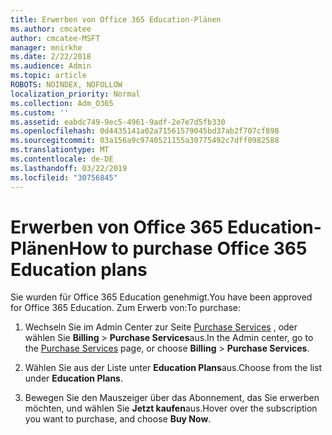 ```yaml
---
title: Erwerben von Office 365 Education-Plänen
ms.author: cmcatee
author: cmcatee-MSFT
manager: mnirkhe
ms.date: 2/22/2018
ms.audience: Admin
ms.topic: article
ROBOTS: NOINDEX, NOFOLLOW
localization_priority: Normal
ms.collection: Adm_O365
ms.custom: ''
ms.assetid: eabdc749-9ec5-4961-9adf-2e7e7d5fb330
ms.openlocfilehash: 0d4435141a02a71561579045bd37ab2f707cf898
ms.sourcegitcommit: 03a156a9c9740521155a30775492c7dff0982588
ms.translationtype: MT
ms.contentlocale: de-DE
ms.lasthandoff: 03/22/2019
ms.locfileid: "30756845"
---
```

# <a name="how-to-purchase-office-365-education-plans"></a><span data-ttu-id="c4254-102">Erwerben von Office 365 Education-Plänen</span><span class="sxs-lookup"><span data-stu-id="c4254-102">How to purchase Office 365 Education plans</span></span>

<span data-ttu-id="c4254-103">Sie wurden für Office 365 Education genehmigt.</span><span class="sxs-lookup"><span data-stu-id="c4254-103">You have been approved for Office 365 Education.</span></span> <span data-ttu-id="c4254-104">Zum Erwerb von:</span><span class="sxs-lookup"><span data-stu-id="c4254-104">To purchase:</span></span>
  
1. <span data-ttu-id="c4254-105">Wechseln Sie im Admin Center zur Seite [Purchase Services](https://go.microsoft.com/fwlink/p/?linkid=868433) , oder wählen Sie **Billing** \> **Purchase Services**aus.</span><span class="sxs-lookup"><span data-stu-id="c4254-105">In the Admin center, go to the [Purchase Services](https://go.microsoft.com/fwlink/p/?linkid=868433) page, or choose **Billing** \> **Purchase Services**.</span></span>
    
2. <span data-ttu-id="c4254-106">Wählen Sie aus der Liste unter **Education Plans**aus.</span><span class="sxs-lookup"><span data-stu-id="c4254-106">Choose from the list under **Education Plans**.</span></span>
    
3. <span data-ttu-id="c4254-107">Bewegen Sie den Mauszeiger über das Abonnement, das Sie erwerben möchten, und wählen Sie **Jetzt kaufen**aus.</span><span class="sxs-lookup"><span data-stu-id="c4254-107">Hover over the subscription you want to purchase, and choose **Buy Now**.</span></span>
    

